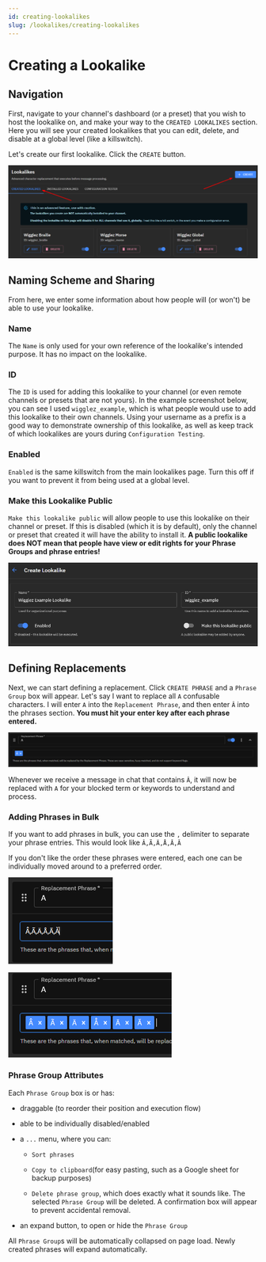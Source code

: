 ```yaml
---
id: creating-lookalikes
slug: /lookalikes/creating-lookalikes
---
```


# Creating a Lookalike

## Navigation

First, navigate to your channel's dashboard (or a preset) that you wish to host the lookalike on, and make your way to the `CREATED LOOKALIKES` section. Here you will see your created lookalikes that you can edit, delete, and disable at a global level (like a killswitch).

Let's create our first lookalike. Click the `CREATE` button.

![lookalike creation example](../../static/img/lookalikes/creating-lookalike-step-1.png)

## Naming Scheme and Sharing

From here, we enter some information about how people will (or won't) be able to use your lookalike.

### Name

The `Name` is only used for your own reference of the lookalike's intended purpose. It has no impact on the lookalike.

### ID

The `ID` is used for adding this lookalike to your channel (or even remote channels or presets that are not yours). In the example screenshot below, you can see I used `wigglez_example`, which is what people would use to add this lookalike to their own channels. Using your username as a prefix is a good way to demonstrate ownership of this lookalike, as well as keep track of which lookalikes are yours during `Configuration Testing`.

### Enabled

`Enabled` is the same killswitch from the main lookalikes page. Turn this off if you want to prevent it from being used at a global level.

### Make this Lookalike Public

`Make this lookalike public` will allow people to use this lookalike on their channel or preset. If this is disabled (which it is by default), only the channel or preset that created it will have the ability to install it. **A public lookalike does NOT mean that people have view or edit rights for your Phrase Groups and phrase entries!**

![lookalike creation example2](../../static/img/lookalikes/creating-lookalike-step-2.png)

## Defining Replacements

Next, we can start defining a replacement. Click `CREATE PHRASE` and a `Phrase Group` box will appear. Let's say I want to replace all `A` confusable characters. I will enter `A` into the `Replacement Phrase`, and then enter `Â` into the phrases section. **You must hit your enter key after each phrase entered.**

![lookalike creation example3](../../static/img/lookalikes/creating-lookalike-step-3.png)

Whenever we receive a message in chat that contains `Â`, it will now be replaced with `A` for your blocked term or keywords to understand and process.

### Adding Phrases in Bulk

If you want to add phrases in bulk, you can use the `,` delimiter to separate your phrase entries. This would look like `Â,Ã,Ä,Å,Ā,Ă`

If you don't like the order these phrases were entered, each one can be individually moved around to a preferred order.

![lookalike creation example4](../../static/img/lookalikes/creating-lookalike-phrase-bulk-entry-1.png)

![lookalike creation example5](../../static/img/lookalikes/creating-lookalike-phrase-bulk-entry-2.png)

### Phrase Group Attributes

Each `Phrase Group` box is or has:

- draggable (to reorder their position and execution flow)

- able to be individually disabled/enabled

- a `...` menu, where you can:

  - `Sort phrases`
  
  - `Copy to clipboard`(for easy pasting, such as a Google sheet for backup purposes)
  
  - `Delete phrase group`, which does exactly what it sounds like. The selected `Phrase Group` will be deleted. A confirmation box will appear to prevent accidental removal.
  
- an expand button, to open or hide the `Phrase Group`

All `Phrase Group`s will be automatically collapsed on page load. Newly created phrases will expand automatically.
